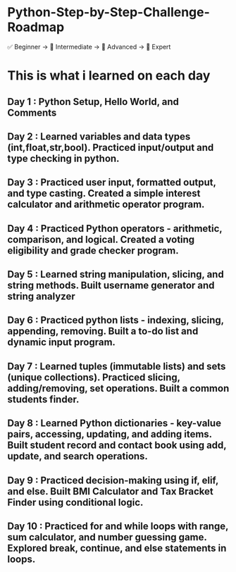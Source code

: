 # Python-Step-by-Step-Challenge-Roadmap
✅ Beginner → 🧠 Intermediate → 🚀 Advanced → 🧠 Expert

# This is what i learned on each day

## Day 1 : Python Setup, Hello World, and Comments
## Day 2 : Learned variables and data types (int,float,str,bool). Practiced input/output and type checking in python.
## Day 3 : Practiced user input, formatted output, and type casting. Created a simple interest calculator and arithmetic operator program.
## Day 4 : Practiced Python operators - arithmetic, comparison, and logical. Created a voting eligibility and grade checker program.
## Day 5 : Learned string manipulation, slicing, and string methods. Built username generator and string analyzer
## Day 6 : Practiced python lists - indexing, slicing, appending, removing. Built a to-do list and dynamic input program.
## Day 7 : Learned tuples (immutable lists) and sets (unique collections). Practiced slicing, adding/removing, set operations. Built a common students finder.
## Day 8 : Learned Python dictionaries - key-value pairs, accessing, updating, and adding items. Built student record and contact book using add, update, and search operations.
## Day 9 : Practiced decision-making using if, elif, and else. Built BMI Calculator and Tax Bracket Finder using conditional logic.
## Day 10 : Practiced for and while loops with range, sum calculator, and number guessing game. Explored break, continue, and else statements in loops.